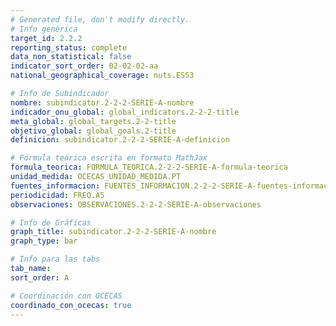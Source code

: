 ```yaml
---
# Generated file, don't modify directly.
# Info genérica
target_id: 2.2.2
reporting_status: complete
data_non_statistical: false
indicator_sort_order: 02-02-02-aa
national_geographical_coverage: nuts.ES53

# Info de Subindicador
nombre: subindicator.2-2-2-SERIE-A-nombre
indicador_onu_global: global_indicators.2-2-2-title
meta_global: global_targets.2-2-title
objetivo_global: global_goals.2-title
definicion: subindicator.2-2-2-SERIE-A-definicion

# Fórmula teórica escrita en formato MathJax
formula_teorica: FORMULA_TEORICA.2-2-2-SERIE-A-formula-teorica
unidad_medida: OCECAS_UNIDAD_MEDIDA.PT
fuentes_informacion: FUENTES_INFORMACION.2-2-2-SERIE-A-fuentes-informacion
periodicidad: FREQ.A5
observaciones: OBSERVACIONES.2-2-2-SERIE-A-observaciones

# Info de Gráficas
graph_title: subindicator.2-2-2-SERIE-A-nombre
graph_type: bar

# Info para las tabs
tab_name: 
sort_order: A

# Coordinación con OCECAS
coordinado_con_ocecas: true
---
```

